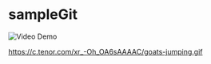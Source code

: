 # sampleGit

<img src='https://c.tenor.com/xr_-Oh_OA6sAAAAC/goats-jumping.gif' title='Video Demo' width='' alt='Video Demo' />


https://c.tenor.com/xr_-Oh_OA6sAAAAC/goats-jumping.gif
